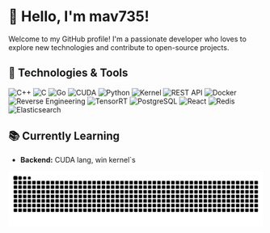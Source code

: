 # 👋 Hello, I'm mav735!

Welcome to my GitHub profile! I'm a passionate developer who loves to explore new technologies and contribute to open-source projects.

## 🔧 Technologies & Tools

![C++](https://img.shields.io/badge/C++-00599C?style=flat-square&logo=c%2B%2B&logoColor=white)
![C](https://img.shields.io/badge/C-555555?style=flat-square&logo=c&logoColor=white)
![Go](https://img.shields.io/badge/Go-00ADD8?style=flat-square&logo=go&logoColor=white)
![CUDA](https://img.shields.io/badge/CUDA-7610F2?style=flat-square&logo=nvidia&logoColor=white)
![Python](https://img.shields.io/badge/Python-3776AB?style=flat-square&logo=python&logoColor=white)
![Kernel](https://img.shields.io/badge/Kernel--Mode-000000?style=flat-square&logo=linux&logoColor=white)
![REST API](https://img.shields.io/badge/REST_API-61DAFB?style=flat-square&logo=rest-api&logoColor=black)
![Docker](https://img.shields.io/badge/Docker-2496ED?style=flat-square&logo=docker&logoColor=white)
![Reverse Engineering](https://img.shields.io/badge/Reverse_Engineering-FF6C37?style=flat-square&logo=ida&logoColor=white)
![TensorRT](https://img.shields.io/badge/TensorRT-76B900?style=flat-square&logo=nvidia&logoColor=white)
![PostgreSQL](https://img.shields.io/badge/PostgreSQL-336791?style=flat-square&logo=postgresql&logoColor=white)
![React](https://img.shields.io/badge/React-61DAFB?style=flat-square&logo=react&logoColor=black)
![Redis](https://img.shields.io/badge/Redis-DC382D?style=flat-square&logo=redis&logoColor=white)
![Elasticsearch](https://img.shields.io/badge/Elasticsearch-005571?style=flat-square&logo=elasticsearch&logoColor=white)

## 📚 Currently Learning

- **Backend:** CUDA lang, win kernel`s


![Snake animation](https://github.com/mav735/mav735/blob/output/github-contribution-grid-snake.svg)
